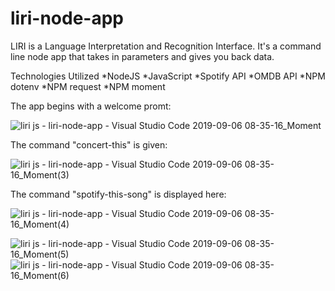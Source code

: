 # liri-node-app
 LIRI is a Language Interpretation and Recognition Interface. It's a command line node app that takes in parameters and gives you back data.
 
 Technologies Utilized
*NodeJS
*JavaScript
*Spotify API
*OMDB API
*NPM dotenv
*NPM request
*NPM moment

The app begins with a welcome promt:

![liri js - liri-node-app - Visual Studio Code 2019-09-06 08-35-16_Moment](https://user-images.githubusercontent.com/48167135/64441960-c96a7080-d083-11e9-9b4b-384e6ca3dbe1.jpg)

The command "concert-this" is given:

![liri js - liri-node-app - Visual Studio Code 2019-09-06 08-35-16_Moment(3)](https://user-images.githubusercontent.com/48167135/64441941-bd7eae80-d083-11e9-9032-ef200ef0c53e.jpg)

The command "spotify-this-song" is displayed here:

![liri js - liri-node-app - Visual Studio Code 2019-09-06 08-35-16_Moment(4)](https://user-images.githubusercontent.com/48167135/64441956-c8394380-d083-11e9-9e92-c992ae8a9218.jpg)


![liri js - liri-node-app - Visual Studio Code 2019-09-06 08-35-16_Moment(5)](https://user-images.githubusercontent.com/48167135/64441957-c8394380-d083-11e9-884d-a630f8b16e38.jpg)
![liri js - liri-node-app - Visual Studio Code 2019-09-06 08-35-16_Moment(6)](https://user-images.githubusercontent.com/48167135/64441959-c8d1da00-d083-11e9-8bf6-7e51ef5a7010.jpg)


